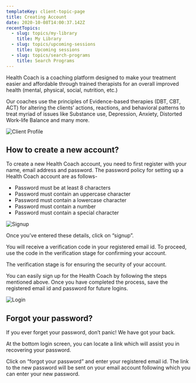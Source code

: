 ```yaml
---
templateKey: client-topic-page
title: Creating Account
date: 2020-10-08T14:00:37.142Z
recentTopics:
  - slug: topics/my-library
    title: My Library
  - slug: topics/upcoming-sessions
    title: Upcoming sessions
  - slug: topics/search-programs
    title: Search Programs
---
```

Health Coach is a coaching platform designed to make your treatment easier and affordable through trained therapists for an overall improved health (mental, physical, social, nutrition, etc.) 

Our coaches use the principles of Evidence-based therapies (DBT, CBT, ACT) for altering the clients’ actions, reactions, and behavioral patterns to treat myriad of issues like Substance use, Depression, Anxiety, Distorted Work-life Balance and many more.

![Client Profile](/img/client-profile-i.png "Client Profile")

## How to create a new account?

To create a new Health Coach account, you need to first register with your name, email address and password. The password policy for setting up a Health Coach account are as follows-

* Password must be at least 8 characters
* Password must contain an uppercase character
* Password must contain a lowercase character
* Password must contain a number
* Password must contain a special character

![Signup](/img/signup-i.png "Signup")

Once you’ve entered these details, click on “signup”. 

You will receive a verification code in your registered email id. To proceed, use the code in the verification stage for confirming your account. 

The verification stage is for ensuring the security of your account. 

You can easily sign up for the Health Coach by following the steps mentioned above. Once you have completed the process, save the registered email id and password for future logins.

![Login](/img/login-i.png "Login")

## Forgot your password?

If you ever forget your password, don’t panic! We have got your back. 

At the bottom login screen, you can locate a link which will assist you in recovering your password. 

Click on “forgot your password” and enter your registered email id. The link to the new password will be sent on your email account following which you can enter your new password.
